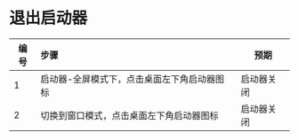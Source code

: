 # 退出启动器

| 编号 | 步骤                                                   | 预期                     |
| ---- | :----------------------------------------------------- | ------------------------ |
| 1    | 启动器-全屏模式下，点击桌面左下角启动器图标            | 启动器关闭               |
| 2    | 切换到窗口模式，点击桌面左下角启动器图标               | 启动器关闭               |

